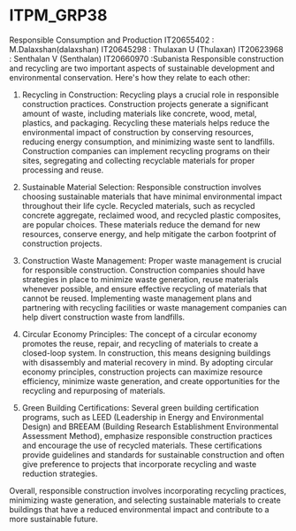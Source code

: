# ITPM_GRP38
Responsible Consumption and Production
IT20655402 : M.Dalaxshan(dalaxshan)
IT20645298 : Thulaxan U (Thulaxan)
IT20623968 : Senthalan V (Senthalan)
IT20660970 :Subanista
Responsible construction and recycling are two important aspects of sustainable development and environmental conservation. Here's how they relate to each other:

1. Recycling in Construction: Recycling plays a crucial role in responsible construction practices. Construction projects generate a significant amount of waste, including materials like concrete, wood, metal, plastics, and packaging. Recycling these materials helps reduce the environmental impact of construction by conserving resources, reducing energy consumption, and minimizing waste sent to landfills. Construction companies can implement recycling programs on their sites, segregating and collecting recyclable materials for proper processing and reuse.

2. Sustainable Material Selection: Responsible construction involves choosing sustainable materials that have minimal environmental impact throughout their life cycle. Recycled materials, such as recycled concrete aggregate, reclaimed wood, and recycled plastic composites, are popular choices. These materials reduce the demand for new resources, conserve energy, and help mitigate the carbon footprint of construction projects.

3. Construction Waste Management: Proper waste management is crucial for responsible construction. Construction companies should have strategies in place to minimize waste generation, reuse materials whenever possible, and ensure effective recycling of materials that cannot be reused. Implementing waste management plans and partnering with recycling facilities or waste management companies can help divert construction waste from landfills.

4. Circular Economy Principles: The concept of a circular economy promotes the reuse, repair, and recycling of materials to create a closed-loop system. In construction, this means designing buildings with disassembly and material recovery in mind. By adopting circular economy principles, construction projects can maximize resource efficiency, minimize waste generation, and create opportunities for the recycling and repurposing of materials.

5. Green Building Certifications: Several green building certification programs, such as LEED (Leadership in Energy and Environmental Design) and BREEAM (Building Research Establishment Environmental Assessment Method), emphasize responsible construction practices and encourage the use of recycled materials. These certifications provide guidelines and standards for sustainable construction and often give preference to projects that incorporate recycling and waste reduction strategies.

Overall, responsible construction involves incorporating recycling practices, minimizing waste generation, and selecting sustainable materials to create buildings that have a reduced environmental impact and contribute to a more sustainable future.
